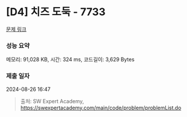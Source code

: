 # [D4] 치즈 도둑 - 7733 

[문제 링크](https://swexpertacademy.com/main/code/problem/problemDetail.do?contestProbId=AWrDOdQqRCUDFARG) 

### 성능 요약

메모리: 91,028 KB, 시간: 324 ms, 코드길이: 3,629 Bytes

### 제출 일자

2024-08-26 16:47



> 출처: SW Expert Academy, https://swexpertacademy.com/main/code/problem/problemList.do